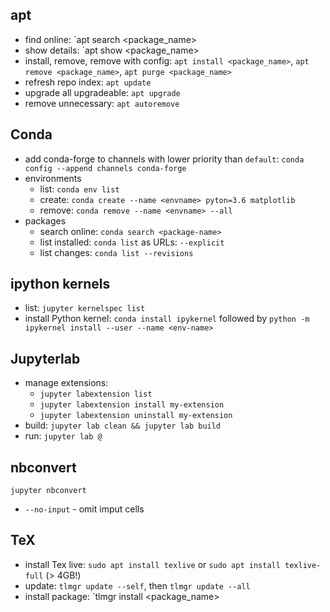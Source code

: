 ## apt
- find online: `apt search <package_name>
- show details: `apt show <package_name>
- install, remove, remove with config: `apt install <package_name>`, `apt remove <package_name>`, `apt purge <package_name>`
- refresh repo index: `apt update`
- upgrade all upgradeable: `apt upgrade`
- remove unnecessary: `apt autoremove`

## Conda
- add conda-forge to channels with lower priority than `default`: `conda config --append channels conda-forge`
- environments
  - list: `conda env list`
  - create: `conda create --name <envname> pyton=3.6 matplotlib`
  - remove: `conda remove --name <envname> --all`
- packages
  - search online: `conda search <package-name>`
  - list installed: `conda list` as URLs: `--explicit`
  - list changes: `conda list --revisions`

## ipython kernels
- list: `jupyter kernelspec list`
- install Python kernel: `conda install ipykernel` followed by `python -m ipykernel install --user --name <env-name>`

## Jupyterlab
- manage extensions:
  - `jupyter labextension list`
  - `jupyter labextension install my-extension`
  - `jupyter labextension uninstall my-extension`
- build: `jupyter lab clean && jupyter lab build`
- run: `jupyter lab @`

## nbconvert
`jupyter nbconvert`
- `--no-input` - omit imput cells

## TeX
- install Tex live: `sudo apt install texlive` or `sudo apt install texlive-full` (> 4GB!)
- update: `tlmgr update --self`, then `tlmgr update --all`
- install package: `tlmgr install <package_name>
